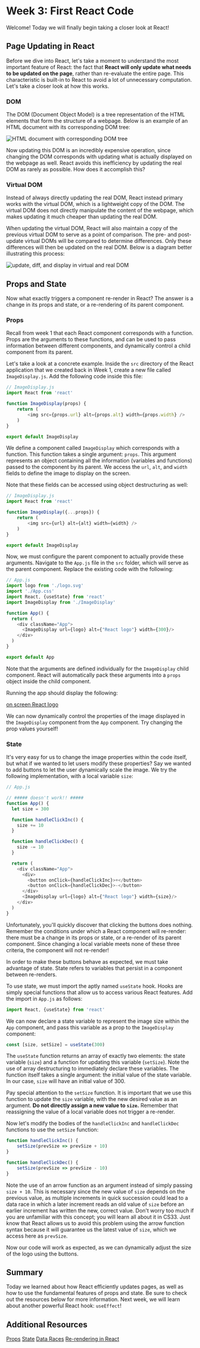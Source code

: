 # Week 3: First React Code

Welcome! Today we will finally begin taking a closer look at React!

## Page Updating in React

Before we dive into React, let's take a moment to understand the most important feature of React: the fact that **React will only update what needs to be updated on the page**, rather than re-evaluate the entire page. This characteristic is built-in to React to avoid a lot of unnecessary computation. Let's take a closer look at how this works.

### DOM

The DOM (Document Object Model) is a tree representation of the HTML elements that form the structure of a webpage. Below is an example of an HTML document with its corresponding DOM tree:

![HTML document with corresponding DOM tree](./images/html-dom-tree.png)

Now updating this DOM is an incredibly expensive operation, since changing the DOM corresponds with updating what is actually displayed on the webpage as well. React avoids this inefficiency by updating the real DOM as rarely as possible. How does it accomplish this?

### Virtual DOM
Instead of always directly updating the real DOM, React instead primary works with the virtual DOM, which is a lightweight copy of the DOM. The virtual DOM does not directly manipulate the content of the webpage, which makes updating it much cheaper than updating the real DOM. 

When updating the virtual DOM, React will also maintain a copy of the previous virtual DOM to serve as a point of comparison. The pre- and post-update virtual DOMs will be compared to determine differences. Only these differences will then be updated on the real DOM. Below is a diagram better illustrating this process:

![update, diff, and display in virtual and real DOM](images/update-diff-display.png)

## Props and State

Now what exactly triggers a component re-render in React? The answer is a change in its props and state, or a re-rendering of its parent component.

### Props
Recall from week 1 that each React component corresponds with a function. Props are the arguments to these functions, and can be used to pass information between different components, and dynamically control a child component from its parent.

Let's take a look at a concrete example. Inside the `src` directory of the React application that we created back in Week 1, create a new file called `ImageDisplay.js`. Add the following code inside this file:

```JavaScript
// ImageDisplay.js
import React from 'react'

function ImageDisplay(props) {
    return (
        <img src={props.url} alt={props.alt} width={props.width} />
    )
}

export default ImageDisplay
```

We define a component called `ImageDisplay` which corresponds with a function. This function takes a single argument: `props`. This argument represents an object containing all the information (variables and functions) passed to the component by its parent. We access the `url`, `alt`, and `width` fields to define the image to display on the screen.

Note that these fields can be accessed using object destructuring as well:
```JavaScript
// ImageDisplay.js
import React from 'react'

function ImageDisplay({...props}) {
    return (
        <img src={url} alt={alt} width={width} />
    )
}

export default ImageDisplay
```


Now, we must configure the parent component to actually provide these arguments. Navigate to the `App.js` file in the `src` folder, which will serve as the parent component. Replace the existing code with the following:

```JavaScript
// App.js
import logo from './logo.svg'
import './App.css'
import React, {useState} from 'react'
import ImageDisplay from './ImageDisplay'

function App() {
  return (
    <div className="App">
      <ImageDisplay url={logo} alt={"React logo"} width={300}/>
    </div>
  )
}

export default App
```

Note that the arguments are defined individually for the `ImageDisplay` child component. React will automatically pack these arguments into a `props` object inside the child component.

Running the app should display the following:

[on screen React logo](images/on-screen-react-logo.png)

We can now dynamically control the properties of the image displayed in the `ImageDisplay` component from the `App` component. Try changing the prop values yourself!

### State

It's very easy for us to change the image properties within the code itself, but what if we wanted to let users modify these properties? Say we wanted to add buttons to let the user dynamically scale the image. We try the following implementation, with a local variable `size`:

```JavaScript
// App.js

// ##### doesn't work!! #####
function App() {
  let size = 300

  function handleClickInc() {
    size += 10
  }

  function handleClickDec() {
    size -= 10
  }

  return (
    <div className="App">
      <div>
        <button onClick={handleClickInc}>+</button>
        <button onClick={handleClickDec}>-</button>
      </div>
      <ImageDisplay url={logo} alt={"React logo"} width={size}/>
    </div>
  )
}
```

Unfortunately, you'll quickly discover that clicking the buttons does nothing. Remember the conditions under which a React component will re-render: there must be a change in its props or state, or a re-render of its parent component. Since changing a local variable meets none of these three criteria, the component will not re-render!

In order to make these buttons behave as expected, we must take advantage of state. State refers to variables that persist in a component between re-renders.

To use state, we must import the aptly named `useState` hook. Hooks are simply special functions that allow us to access various React features. Add the import in `App.js` as follows:

```JavaScript
import React, {useState} from 'react'
```

We can now declare a state variable to represent the image size within the `App` component, and pass this variable as a prop to the `ImageDisplay` component:

```JavaScript
const [size, setSize] = useState(300)
```

The `useState` function returns an array of exactly two elements: the state variable (`size`) and a function for updating this variable (`setSize`). Note the use of array destructuring to immediately declare these variables. The function itself takes a single argument: the initial value of the state variable. In our case, `size` will have an initial value of 300.

Pay special attention to the `setSize` function. It is important that we use this function to update the `size` variable, with the new desired value as an argument. **Do not directly assign a new value to `size`.** Remember that reassigning the value of a local variable does not trigger a re-render.

Now let's modify the bodies of the `handleClickInc` and `handleClickDec` functions to use the `setSize` function:

```Javascript
function handleClickInc() {
    setSize(prevSize => prevSize + 10)
}

function handleClickDec() {
    setSize(prevSize => prevSize - 10)
}
```

Note the use of an arrow function as an argument instead of simply passing `size + 10`. This is necessary since the new value of `size` depends on the previous value, as multiple increments in quick succession could lead to a data race in which a later increment reads an old value of `size` before an earlier increment has written the new, correct value. Don't worry too much if you are unfamiliar with this concept; you will learn all about it in CS33. Just know that React allows us to avoid this problem using the arrow function syntax because it will guarantee us the latest value of `size`, which we access here as `prevSize`.

Now our code will work as expected, as we can dynamically adjust the size of the logo using the buttons.

## Summary

Today we learned about how React efficiently updates pages, as well as how to use the fundamental features of props and state. Be sure to check out the resources below for more information. Next week, we will learn about another powerful React hook: `useEffect`!

## Additional Resources

[Props](https://beta.reactjs.org/learn/passing-props-to-a-component)
[State](https://beta.reactjs.org/learn/state-a-components-memory)
[Data Races](https://www.mathworks.com/products/polyspace/static-analysis-notes/what-data-races-how-avoid-during-software-development.html)
[Re-rendering in React](https://felixgerschau.com/react-rerender-components/)




